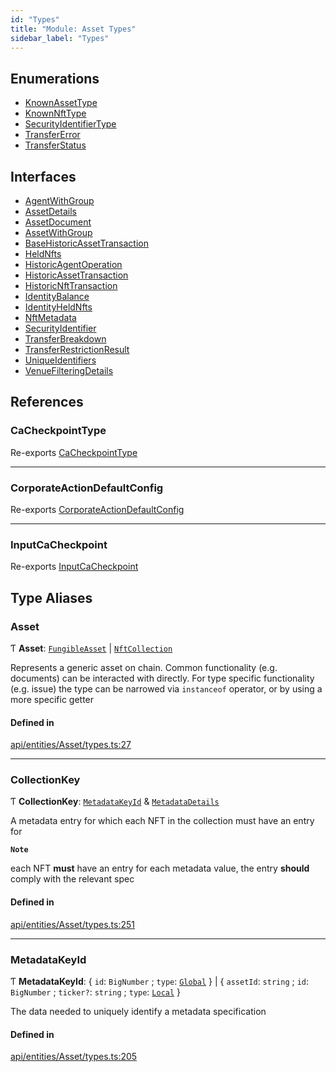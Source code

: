 ```yaml
---
id: "Types"
title: "Module: Asset Types"
sidebar_label: "Types"
---
```


## Enumerations

- [KnownAssetType](../../../../../enums/API/Entities/Asset/Types/KnownAssetType/KnownAssetType.md)
- [KnownNftType](../../../../../enums/API/Entities/Asset/Types/KnownNftType/KnownNftType.md)
- [SecurityIdentifierType](../../../../../enums/API/Entities/Asset/Types/SecurityIdentifierType/SecurityIdentifierType.md)
- [TransferError](../../../../../enums/API/Entities/Asset/Types/TransferError/TransferError.md)
- [TransferStatus](../../../../../enums/API/Entities/Asset/Types/TransferStatus/TransferStatus.md)

## Interfaces

- [AgentWithGroup](../../../../../interfaces/API/Entities/Asset/Types/AgentWithGroup/AgentWithGroup.md)
- [AssetDetails](../../../../../interfaces/API/Entities/Asset/Types/AssetDetails/AssetDetails.md)
- [AssetDocument](../../../../../interfaces/API/Entities/Asset/Types/AssetDocument/AssetDocument.md)
- [AssetWithGroup](../../../../../interfaces/API/Entities/Asset/Types/AssetWithGroup/AssetWithGroup.md)
- [BaseHistoricAssetTransaction](../../../../../interfaces/API/Entities/Asset/Types/BaseHistoricAssetTransaction/BaseHistoricAssetTransaction.md)
- [HeldNfts](../../../../../interfaces/API/Entities/Asset/Types/HeldNfts/HeldNfts.md)
- [HistoricAgentOperation](../../../../../interfaces/API/Entities/Asset/Types/HistoricAgentOperation/HistoricAgentOperation.md)
- [HistoricAssetTransaction](../../../../../interfaces/API/Entities/Asset/Types/HistoricAssetTransaction/HistoricAssetTransaction.md)
- [HistoricNftTransaction](../../../../../interfaces/API/Entities/Asset/Types/HistoricNftTransaction/HistoricNftTransaction.md)
- [IdentityBalance](../../../../../interfaces/API/Entities/Asset/Types/IdentityBalance/IdentityBalance.md)
- [IdentityHeldNfts](../../../../../interfaces/API/Entities/Asset/Types/IdentityHeldNfts/IdentityHeldNfts.md)
- [NftMetadata](../../../../../interfaces/API/Entities/Asset/Types/NftMetadata/NftMetadata.md)
- [SecurityIdentifier](../../../../../interfaces/API/Entities/Asset/Types/SecurityIdentifier/SecurityIdentifier.md)
- [TransferBreakdown](../../../../../interfaces/API/Entities/Asset/Types/TransferBreakdown/TransferBreakdown.md)
- [TransferRestrictionResult](../../../../../interfaces/API/Entities/Asset/Types/TransferRestrictionResult/TransferRestrictionResult.md)
- [UniqueIdentifiers](../../../../../interfaces/API/Entities/Asset/Types/UniqueIdentifiers/UniqueIdentifiers.md)
- [VenueFilteringDetails](../../../../../interfaces/API/Entities/Asset/Types/VenueFilteringDetails/VenueFilteringDetails.md)

## References

### CaCheckpointType

Re-exports [CaCheckpointType](../../../../../enums/API/Entities/Asset/Fungible/Checkpoints/Types/CaCheckpointType/CaCheckpointType.md)

___

### CorporateActionDefaultConfig

Re-exports [CorporateActionDefaultConfig](../../../../../interfaces/API/Entities/Asset/Fungible/CorporateActions/Types/CorporateActionDefaultConfig/CorporateActionDefaultConfig.md)

___

### InputCaCheckpoint

Re-exports [InputCaCheckpoint](../Fungible/Checkpoints/Types/Types.md#inputcacheckpoint)

## Type Aliases

### Asset

Ƭ **Asset**: [`FungibleAsset`](../../../../../classes/API/Entities/Asset/Fungible/FungibleAsset.md) \| [`NftCollection`](../../../../../classes/API/Entities/Asset/NonFungible/NftCollection/NftCollection.md)

Represents a generic asset on chain. Common functionality (e.g. documents) can be interacted with directly. For type specific functionality (e.g. issue) the type can
be narrowed via `instanceof` operator, or by using a more specific getter

#### Defined in

[api/entities/Asset/types.ts:27](https://github.com/PolymeshAssociation/polymesh-sdk/blob/3cc570ade/src/api/entities/Asset/types.ts#L27)

___

### CollectionKey

Ƭ **CollectionKey**: [`MetadataKeyId`](Types.md#metadatakeyid) & [`MetadataDetails`](../../../../../interfaces/API/Entities/MetadataEntry/Types/MetadataDetails/MetadataDetails.md)

A metadata entry for which each NFT in the collection must have an entry for

**`Note`**

each NFT **must** have an entry for each metadata value, the entry **should** comply with the relevant spec

#### Defined in

[api/entities/Asset/types.ts:251](https://github.com/PolymeshAssociation/polymesh-sdk/blob/3cc570ade/src/api/entities/Asset/types.ts#L251)

___

### MetadataKeyId

Ƭ **MetadataKeyId**: \{ `id`: `BigNumber` ; `type`: [`Global`](../../../../../enums/API/Entities/MetadataEntry/Types/MetadataType/MetadataType.md#global)  } \| \{ `assetId`: `string` ; `id`: `BigNumber` ; `ticker?`: `string` ; `type`: [`Local`](../../../../../enums/API/Entities/MetadataEntry/Types/MetadataType/MetadataType.md#local)  }

The data needed to uniquely identify a metadata specification

#### Defined in

[api/entities/Asset/types.ts:205](https://github.com/PolymeshAssociation/polymesh-sdk/blob/3cc570ade/src/api/entities/Asset/types.ts#L205)
